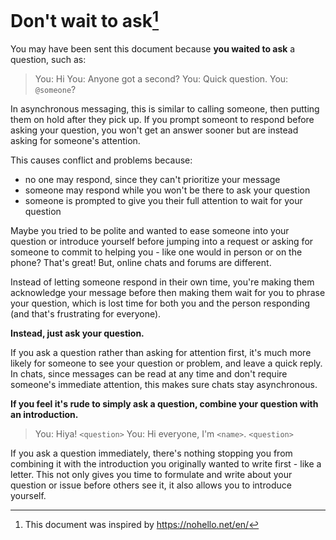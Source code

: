 # Don't wait to ask[^1]

You may have been sent this document because **you waited to ask** a question,
such as:

> You: Hi
> You: Anyone got a second?
> You: Quick question.
> You: `@someone`?

In asynchronous messaging, this is similar to calling someone, then putting them on hold
after they pick up. If you prompt someont to respond before asking your question, you won't
get an answer sooner but are instead asking for someone's attention.

This causes conflict and problems because:
- no one may respond, since they can't prioritize your message
- someone may respond while you won't be there to ask your question
- someone is prompted to give you their full attention to wait for your question

Maybe you tried to be polite and wanted to ease someone into your question or introduce
yourself before jumping into a request or asking for someone to commit to helping you - like
one would in person or on the phone? That's great!
But, online chats and forums are different.

Instead of letting someone respond in their own time, you're making them acknowledge your
message before then making them wait for you to phrase your question, which is lost time for
both you and the person responding (and that's frustrating for everyone).

**Instead, just ask your question.**

If you ask a question rather than asking for attention first, it's much more likely for someone
to see your question or problem, and leave a quick reply. In chats, since messages can be read
at any time and don't require someone's immediate attention, this makes sure chats stay asynchronous.

**If you feel it's rude to simply ask a question, combine your question with an introduction.**

> You: Hiya! `<question>`
> You: Hi everyone, I'm `<name>`. `<question>`

If you ask a question immediately, there's nothing stopping you from combining it with the introduction
you originally wanted to write first - like a letter. This not only gives you time to formulate and
write about your question or issue before others see it, it also allows you to introduce yourself.

[^1]: This document was inspired by https://nohello.net/en/
